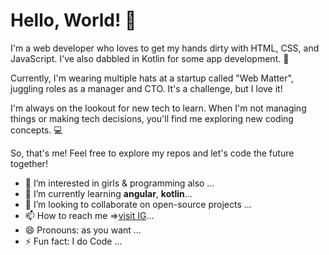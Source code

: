 # Hello, World! 👋
I'm a web developer who loves to get my hands dirty with HTML, CSS, and JavaScript. I've also dabbled in Kotlin for some app development. 🚀

Currently, I'm wearing multiple hats at a startup called "Web Matter", juggling roles as a manager and CTO. It's a challenge, but I love it!

I'm always on the lookout for new tech to learn. When I'm not managing things or making tech decisions, you'll find me exploring new coding concepts. 💻

So, that's me! Feel free to explore my repos and let's code the future together!
- 👀 I’m interested in girls & programming also ...
- 🌱 I’m currently learning <b>angular</b>, <b>kotlin</b>...
- 💞️ I’m looking to collaborate on open-source projects ...
- 📫 How to reach me =><a href="https://www.instagram.com/aka_director" target="_blank">visit IG</a>...
- 😄 Pronouns: as you want ...
- ⚡ Fun fact: I do Code ...

<!---
akasaam/akasaam is a ✨ special ✨ repository because its `README.md` (this file) appears on your GitHub profile.
You can click the Preview link to take a look at your changes.
--->
